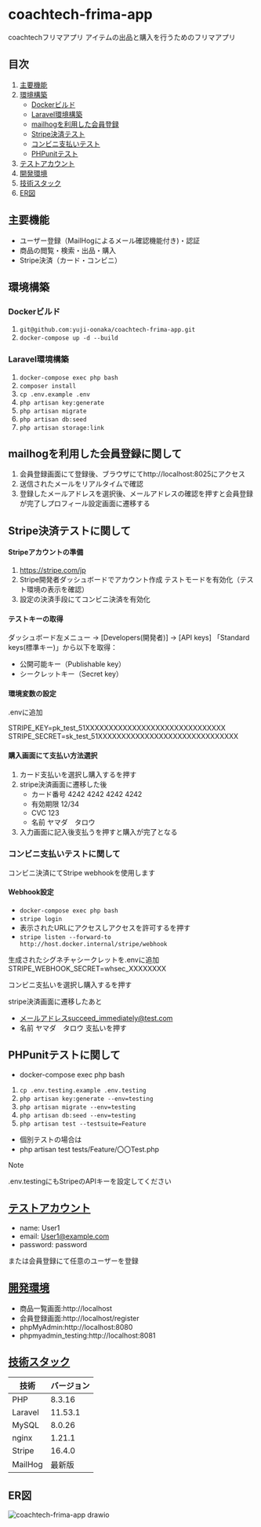 # coachtech-frima-app

coachtechフリマアプリ
アイテムの出品と購入を行うためのフリマアプリ

## 目次

1. [主要機能](#主要機能)
2. [環境構築](#環境構築)
   - [Dockerビルド](#dockerビルド)
   - [Laravel環境構築](#laravel環境構築)
   - [mailhogを利用した会員登録](#mailhogを利用した会員登録に関して)
   - [Stripe決済テスト](#stripe決済テストに関して)
   - [コンビニ支払いテスト](#コンビニ支払いテストに関して)
   - [PHPunitテスト](#phpunitテストに関して)
3. [テストアカウント](#テストアカウント)
4. [開発環境](#開発環境)
5. [技術スタック](#技術スタック)
6. [ER図](#er図)

## 主要機能

- ユーザー登録（MailHogによるメール確認機能付き)・認証
- 商品の閲覧・検索・出品・購入
- Stripe決済（カード・コンビニ）


## 環境構築
### Dockerビルド
1. `git@github.com:yuji-oonaka/coachtech-frima-app.git`
2. `docker-compose up -d --build`

### Laravel環境構築
1. `docker-compose exec php bash`
2. `composer install`
3. `cp .env.example .env`
4. `php artisan key:generate`
5. `php artisan migrate`
6. `php artisan db:seed`
7. `php artisan storage:link`

## mailhogを利用した会員登録に関して

1. 会員登録画面にて登録後、ブラウザにてhttp://localhost:8025にアクセス
2. 送信されたメールをリアルタイムで確認
3. 登録したメールアドレスを選択後、メールアドレスの確認を押すと会員登録が完了しプロフィール設定画面に遷移する

## Stripe決済テストに関して

#### Stripeアカウントの準備

1. https://stripe.com/jp
2. Stripe開発者ダッシュボードでアカウント作成 テストモードを有効化（テスト環境の表示を確認）
3. 設定の決済手段にてコンビニ決済を有効化

#### テストキーの取得

ダッシュボード左メニュー → [Developers(開発者)] → [API keys] 「Standard keys(標準キー)」から以下を取得：
- 公開可能キー（Publishable key）
- シークレットキー（Secret key）

#### 環境変数の設定

.envに追加

STRIPE_KEY=pk_test_51XXXXXXXXXXXXXXXXXXXXXXXXXXXXXX  
STRIPE_SECRET=sk_test_51XXXXXXXXXXXXXXXXXXXXXXXXXXXXXX

#### 購入画面にて支払い方法選択

1. カード支払いを選択し購入するを押す
2. stripe決済画面に遷移した後
   - カード番号 4242 4242 4242 4242
   - 有効期限 12/34
   - CVC 123
   - 名前 ヤマダ　タロウ
3. 入力画面に記入後支払うを押すと購入が完了となる


### コンビニ支払いテストに関して

コンビニ決済にてStripe webhookを使用します

#### Webhook設定

- `docker-compose exec php bash`
- `stripe login`
- 表示されたURLにアクセスしアクセスを許可するを押す
- `stripe listen --forward-to http://host.docker.internal/stripe/webhook`

生成されたシグネチャシークレットを.envに追加  
STRIPE_WEBHOOK_SECRET=whsec_XXXXXXXX

コンビニ支払いを選択し購入するを押す

stripe決済画面に遷移したあと
- メールアドレスsucceed_immediately@test.com
- 名前 ヤマダ　タロウ
支払いを押す

## PHPunitテストに関して
- docker-compose exec php bash
1. `cp .env.testing.example .env.testing`
2. `php artisan key:generate --env=testing`
3. `php artisan migrate --env=testing`
4. `php artisan db:seed --env=testing`
5. `php artisan test --testsuite=Feature`

- 個別テストの場合は
- php artisan test tests/Feature/〇〇Test.php

> [!NOTE]
> .env.testingにもStripeのAPIキーを設定してください

## [テストアカウント](pplx://action/followup)

- name: User1
- email: User1@example.com
- password: password

または会員登録にて任意のユーザーを登録

## [開発環境](pplx://action/followup)

- 商品一覧画面:http://localhost
- 会員登録画面:http://localhost/register
- phpMyAdmin:http://localhost:8080
- phpmyadmin_testing:http://localhost:8081

## [技術スタック](pplx://action/followup)

| 技術 | バージョン |
|------|------------|
| PHP | 8.3.16 |
| Laravel | 11.53.1 |
| MySQL | 8.0.26 |
| nginx | 1.21.1 |
| Stripe | 16.4.0 |
| MailHog | 最新版 |

## ER図
![coachtech-frima-app drawio](https://github.com/user-attachments/assets/086152e8-ecf6-4e06-8306-1555ccbe8126)
